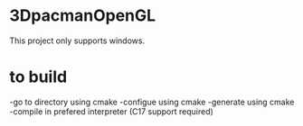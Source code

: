 # 3DpacmanOpenGL
This project only supports windows. 

# to build
-go to directory using cmake
-configue using cmake
-generate using cmake
-compile in prefered interpreter (C17 support required)
